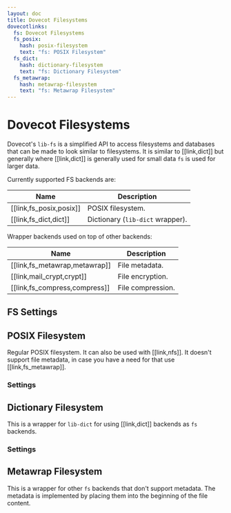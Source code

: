 ```yaml
---
layout: doc
title: Dovecot Filesystems
dovecotlinks:
  fs: Dovecot Filesystems
  fs_posix:
    hash: posix-filesystem
    text: "fs: POSIX Filesystem"
  fs_dict:
    hash: dictionary-filesystem
    text: "fs: Dictionary Filesystem"
  fs_metawrap:
    hash: metawrap-filesystem
    text: "fs: Metawrap Filesystem"
---
```


# Dovecot Filesystems

Dovecot's `lib-fs` is a simplified API to access filesystems and databases that
can be made to look similar to filesystems. It is similar to [[link,dict]] but
generally where [[link,dict]] is generally used for small data `fs` is used for
larger data.

Currently supported FS backends are:

| Name | Description |
| --- | --- |
| [[link,fs_posix,posix]] | POSIX filesystem. |
| [[link,fs_dict,dict]] | Dictionary (`lib-dict` wrapper). |
<!-- @include: @docs/storage/providers/includes/fs.inc -->

Wrapper backends used on top of other backends:

| Name | Description |
| --- | --- |
| [[link,fs_metawrap,metawrap]] | File metadata. |
| [[link,mail_crypt,crypt]] | File encryption. |
| [[link,fs_compress,compress]] | File compression. |
<!-- @include: @docs/storage/providers/includes/fs-wrapper.inc -->

## FS Settings

<SettingsComponent tag="fs" />

## POSIX Filesystem

Regular POSIX filesystem. It can also be used with [[link,nfs]]. It doesn't
support file metadata, in case you have a need for that use
[[link,fs_metawrap]].

### Settings

<SettingsComponent tag="fs-posix" />

## Dictionary Filesystem

This is a wrapper for `lib-dict` for using [[link,dict]] backends as `fs`
backends.

### Settings

<SettingsComponent tag="fs-dict" />

## Metawrap Filesystem

This is a wrapper for other `fs` backends that don't support metadata. The
metadata is implemented by placing them into the beginning of the file content.
